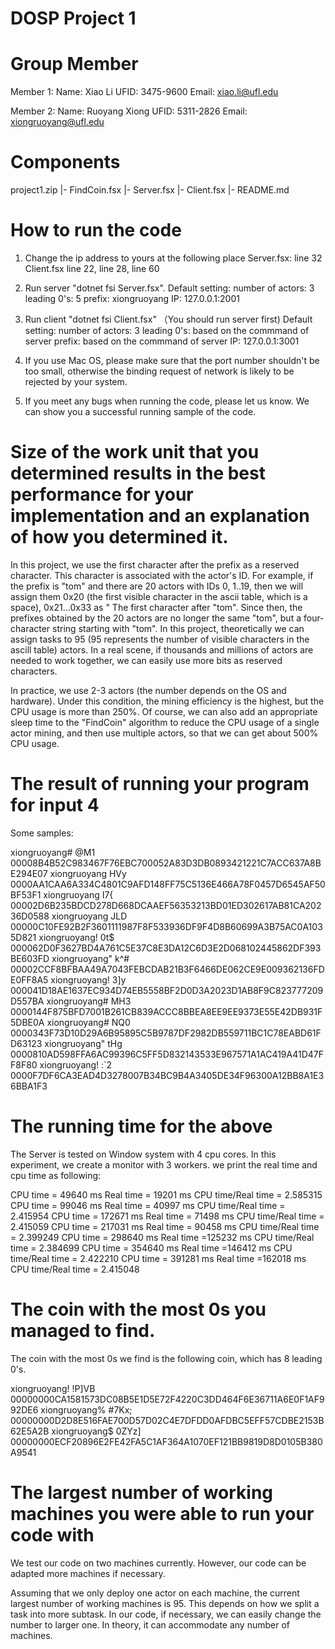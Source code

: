 # DOSP Project 1

# Group Member
Member 1:
        Name: Xiao Li
        UFID: 3475-9600
        Email: xiao.li@ufl.edu

Member 2: 
        Name: Ruoyang Xiong
        UFID: 5311-2826
        Email: xiongruoyang@ufl.edu

# Components
project1.zip
|- FindCoin.fsx
|- Server.fsx
|- Client.fsx
|- README.md

# How to run the code

1. Change the ip address to yours at the following place
        Server.fsx: line 32
        Client.fsx  line 22, line 28, line 60

2. Run server "dotnet fsi Server.fsx". 
        Default setting:
                number of actors: 3
                leading 0's:      5
                prefix:           xiongruoyang
                IP:               127.0.0.1:2001

3. Run client "dotnet fsi Client.fsx" （You should run server first)
        Default setting:
                number of actors: 3
                leading 0's:      based on the commmand of server
                prefix:           based on the commmand of server
                IP:               127.0.0.1:3001

4. If you use Mac OS, please make sure that the port number shouldn't be too small, otherwise the binding request of network is likely to be rejected by your system.

5. If you meet any bugs when running the code, please let us know. We can show you a successful running sample of the code.

# Size of the work unit that you determined results in the best performance for your implementation and an explanation of how you determined it.

In this project, we use the first character after the prefix as a reserved character. This character is associated with the actor's ID. For example, if the prefix is ​​"tom" and there are 20 actors with IDs 0, 1..19, then we will assign them 0x20 (the first visible character in the ascii table, which is a space), 0x21...0x33 as " The first character after "tom". Since then, the prefixes obtained by the 20 actors are no longer the same "tom", but a four-character string starting with "tom". In this project, theoretically we can assign tasks to 95 (95 represents the number of visible characters in the ascill table) actors. In a real scene, if thousands and millions of actors are needed to work together, we can easily use more bits as reserved characters.

In practice, we use 2-3 actors (the number depends on the OS and hardware). Under this condition, the mining efficiency is the highest, but the CPU usage is more than 250%. Of course, we can also add an appropriate sleep time to the "FindCoin" algorithm to reduce the CPU usage of a single actor mining, and then use multiple actors, so that we can get about 500% CPU usage.

# The result of running your program for input 4
Some samples:

xiongruoyang# @M1       00008B4B52C983467F76EBC700052A83D3DB0893421221C7ACC637A8BE294E07
xiongruoyang  HVy       0000AA1CAA6A334C4801C9AFD148FF75C5136E466A78F0457D6545AF50BF53F1
xiongruoyang  I7{       00002D6B235BDCD278D668DCAAEF56353213BD01ED302617AB81CA20236D0588
xiongruoyang  JLD       00000C10FE92B2F3601111987F8F533936DF9F4D8B60699A3B75AC0A1035D821
xiongruoyang! 0t$       000062D0F3627BD4A761C5E37C8E3DA12C6D3E2D068102445862DF393BE603FD
xiongruoyang" k^#       00002CCF8BFBAA49A7043FEBCDAB21B3F6466DE062CE9E009362136FDE0FF8A5
xiongruoyang! 3]y       000041D18AE1637EC934D74EB5558BF2D0D3A2023D1AB8F9C823777209D557BA
xiongruoyang# MH3       0000144F875BFD7001B261CB839ACCC8BBEA8EE9EE9373E55E42DB931F5DBE0A
xiongruoyang# NQ0       0000343F73D10D29A6B95895C5B9787DF2982DB559711BC1C78EABD61FD63123
xiongruoyang" tHg       0000810AD598FFA6AC99396C5FF5D832143533E967571A1AC419A41D47FF8F80
xiongruoyang! :`2       0000F7DF6CA3EAD4D3278007B34BC9B4A3405DE34F96300A12BB8A1E36BBA1F3

# The running time for the above

The Server is tested on Window system with 4 cpu cores. In this experiment, we create a monitor with 3 workers. we print the real time and cpu time as following:

CPU time = 49640 ms    Real time = 19201 ms   CPU time/Real time = 2.585315
CPU time = 99046 ms    Real time = 40997 ms   CPU time/Real time = 2.415954
CPU time = 172671 ms   Real time = 71498 ms   CPU time/Real time = 2.415059
CPU time = 217031 ms   Real time = 90458 ms   CPU time/Real time = 2.399249
CPU time = 298640 ms   Real time =125232 ms   CPU time/Real time = 2.384699
CPU time = 354640 ms   Real time =146412 ms   CPU time/Real time = 2.422210
CPU time = 391281 ms   Real time =162018 ms   CPU time/Real time = 2.415048

# The coin with the most 0s you managed to find.

The coin with the most 0s we find is the following coin, which has 8 leading 0's.

xiongruoyang! !P]VB     00000000CA1581573DC08B5E1D5E72F4220C3DD464F6E36711A6E0F1AF992DE6
xiongruoyang% #7Kx;     00000000D2D8E516FAE700D57D02C4E7DFDD0AFDBC5EFF57CDBE2153B62E5A2B
xiongruoyang$ 0ZYz]     00000000ECF20896E2FE42FA5C1AF364A1070EF121BB9819D8D0105B380A9541


# The largest number of working machines you were able to run your code with

We test our code on two machines currently. However, our code can be adapted more machines if necessary. 

Assuming that we only deploy one actor on each machine, the current largest number of working machines is 95. This depends on how we split a task into more subtask. In our code, if necessary, we can easily change the number to larger one. In theory, it can accommodate any number of machines.
